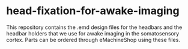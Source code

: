 # head-fixation-for-awake-imaging

This repository contains the .emd design files for the headbars and the headbar holders that we use for awake imaging in the somatosensory cortex. 
Parts can be ordered through eMachineShop using these files. 

